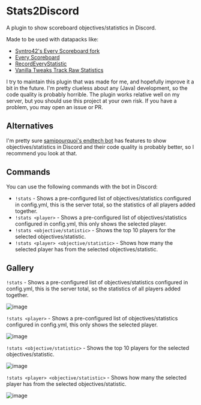 # Stats2Discord
A plugin to show scoreboard objectives/statistics in Discord.

Made to be used with datapacks like:
 * [Syntro42's Every Scoreboard fork](https://github.com/Syntro42/every-scoreboard)
 * [Every Scoreboard](https://github.com/samipourquoi/every-scoreboard)
 * [RecordEveryStatistic](https://github.com/tylastrog/RecordEveryStatistic)
 * [Vanilla Tweaks Track Raw Statistics](https://vanillatweaks.net/picker/datapacks/)
   
I try to maintain this plugin that was made for me, and hopefully improve it a bit in the future. I'm pretty clueless about any (Java) development, so the code quality is probably horrible. The plugin works relative  well on my server, but you should use this project at your own risk. If you have a problem, you may open an issue or PR.

## Alternatives
I'm pretty sure [samipourquoi's endtech bot](https://github.com/samipourquoi/endbot) has features to show objectives/statistics in Discord and their code quality is probably better, so I recommend you look at that.

## Commands
You can use the following commands with the bot in Discord:

 * `!stats` - Shows a pre-configured list of objectives/statistics configured in config.yml, this is the server total, so the statistics of all players added together.
 * `!stats <player>` - Shows a pre-configured list of objectives/statistics configured in config.yml, this only shows the selected player.
 * `!stats <objective/statistic>` - Shows the top 10 players for the selected objectives/statistic.
 * `!stats <player> <objective/statistic>` - Shows how many the selected player has from the selected objectives/statistic.

## Gallery
`!stats` - Shows a pre-configured list of objectives/statistics configured in config.yml, this is the server total, so the statistics of all players added together.

![image](https://user-images.githubusercontent.com/35953244/183703167-586bca1a-aad3-498b-afd1-957b72d34378.png)

`!stats <player>` - Shows a pre-configured list of objectives/statistics configured in config.yml, this only shows the selected player.

![image](https://user-images.githubusercontent.com/35953244/183703272-36b4c426-2f52-4172-9076-3426cd5e9e2f.png)

`!stats <objective/statistic>` - Shows the top 10 players for the selected objectives/statistic.

![image](https://user-images.githubusercontent.com/35953244/183703516-d3796e87-3af7-43ea-8a38-88f170a33d74.png)

`!stats <player> <objective/statistic>` - Shows how many the selected player has from the selected objectives/statistic.

![image](https://user-images.githubusercontent.com/35953244/183703792-4edf19b2-c544-4991-88bf-29ab3821cd40.png)
